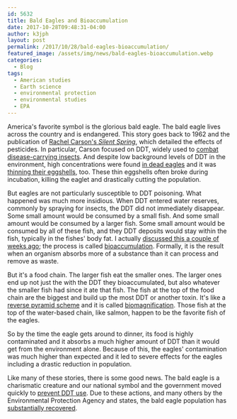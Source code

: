 ```yaml
---
id: 5632
title: Bald Eagles and Bioaccumulation
date: 2017-10-28T09:48:31-04:00
author: k3jph
layout: post
permalink: /2017/10/28/bald-eagles-bioaccumulation/
featured_image: /assets/img/news/bald-eagles-bioaccumulation.webp
categories:
  - Blog
tags:
  - American studies
  - Earth science
  - environmental protection
  - environmental studies
  - EPA
---
```

America's favorite symbol is the glorious bald eagle.  The bald
eagle lives across the country and is endangered.  This story goes
back to 1962 and the publication of [Rachel Carson's _Silent
Spring_](http://www.rachelcarson.org/SilentSpring.aspx), which
detailed the effects of pesticides.  In particular, Carson focused
on DDT, widely used to [combat disease-carrying
insects](https://www.epa.gov/ingredients-used-pesticide-products/ddt-brief-history-and-status).
And despite low background levels of DDT in the environment, high
concentrations were found [in dead
eagles](http://www.baldeagleinfo.com/eagle/eagle11.html) and it was
[thinning their
eggshells](https://www.fws.gov/midwest/eagle/recovery/biologue.html), too.
These thin eggshells often broke during incubation, killing the
eaglet and drastically cutting the population.

But eagles are not particularly susceptible to DDT poisoning.  What
happened was much more insidious.  When DDT entered water reserves,
commonly by spraying for insects, the DDT did not immediately
disappear.  Some small amount would be consumed by a small fish.
And some small amount would be consumed by a larger fish.  Some
small amount would be consumed by all of these fish, and they DDT
deposits would stay within the fish, typically in the fishes' body
fat.  I actually [discussed this a couple of weeks
ago](/2017/10/07/wont-someone-please-think-sushi); the process is
called [bioaccumulation](https://www.ncbi.nlm.nih.gov/pubmed/1426146).
Formally, it is the result when an organism absorbs more of a
substance than it can process and remove as waste.

But it's a food chain.  The larger fish eat the smaller ones.  The
larger ones end up not just the with the DDT they bioaccumulated,
but also whatever the smaller fish had since it ate that fish.  The
fish at the top of the food chain are the biggest and build up the
most DDT or another toxin.  It's like a [reverse pyramid
scheme](http://www.investopedia.com/terms/p/pyramidscheme.asp) and
it is called
[biomagnification](http://www.biology-pages.info/D/DDTandTrophicLevels.html).
Those fish at the top of the water-based chain, like salmon, happen
to be the favorite fish of the eagles.

So by the time the eagle gets around to dinner, its food is highly
contaminated and it absorbs a much higher amount of DDT than it
would get from the environment alone.  Because of this, the eagles'
contamination was much higher than expected and it led to severe
effects for the eagles including a drastic reduction in population.

Like many of these stories, there is some good news.  The bald eagle
is a charismatic creature and our national symbol and the government
moved quickly to [prevent DDT
use](http://www.panna.org/resources/ddt-story).  Due to these
actions, and many others by the Environmental Protection Agency and
states, the bald eagle population has [substantially
recovered](https://www.cbsnews.com/news/bald-eagles-soaring-back-to-recovery-after-almost-going-extinct-in-the-1960s/).
